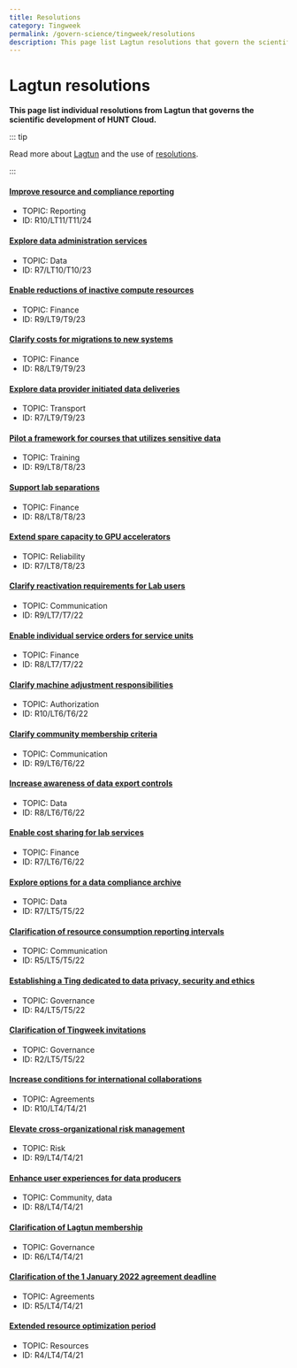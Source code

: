 ```yaml
---
title: Resolutions
category: Tingweek
permalink: /govern-science/tingweek/resolutions
description: This page list Lagtun resolutions that govern the scientific development of HUNT Cloud.
---
```


# Lagtun resolutions

**This page list individual resolutions from Lagtun that governs the scientific development of HUNT Cloud.**

::: tip

Read more about [Lagtun](/govern-science/tingweek/lagtun/) and the use of [resolutions](/govern-science/tingweek/lagtun/#resolutions).

:::

#### [Improve resource and compliance reporting](https://assets.hdc.ntnu.no/assets/tingweek/hunt-cloud-tingweek11-resolutions.pdf#page=3)

- TOPIC: Reporting
- ID: R10/LT11/T11/24

#### [Explore data administration services](https://assets.hdc.ntnu.no/assets/tingweek/hunt-cloud-tingweek10-resolutions.pdf#page=3)

- TOPIC: Data
- ID: R7/LT10/T10/23

#### [Enable reductions of inactive compute resources](https://assets.hdc.ntnu.no/assets/tingweek/hunt-cloud-tingweek9-resolutions.pdf#page=5)

- TOPIC: Finance
- ID: R9/LT9/T9/23

#### [Clarify costs for migrations to new systems](https://assets.hdc.ntnu.no/assets/tingweek/hunt-cloud-tingweek9-resolutions.pdf#page=4)

- TOPIC: Finance
- ID: R8/LT9/T9/23

#### [Explore data provider initiated data deliveries](https://assets.hdc.ntnu.no/assets/tingweek/hunt-cloud-tingweek9-resolutions.pdf#page=3)

- TOPIC: Transport
- ID: R7/LT9/T9/23

#### [Pilot a framework for courses that utilizes sensitive data](https://assets.hdc.ntnu.no/assets/tingweek/hunt-cloud-tingweek8-resolutions.pdf#page=5)

- TOPIC: Training
- ID: R9/LT8/T8/23

#### [Support lab separations](https://assets.hdc.ntnu.no/assets/tingweek/hunt-cloud-tingweek8-resolutions.pdf#page=4)

- TOPIC: Finance
- ID: R8/LT8/T8/23

#### [Extend spare capacity to GPU accelerators](https://assets.hdc.ntnu.no/assets/tingweek/hunt-cloud-tingweek8-resolutions.pdf#page=3)

- TOPIC: Reliability
- ID: R7/LT8/T8/23

#### [Clarify reactivation requirements for Lab users](https://assets.hdc.ntnu.no/assets/tingweek/hunt-cloud-tingweek7-resolutions.pdf#page=4)

- TOPIC: Communication
- ID: R9/LT7/T7/22

#### [Enable individual service orders for service units](https://assets.hdc.ntnu.no/assets/tingweek/hunt-cloud-tingweek7-resolutions.pdf#page=3)

- TOPIC: Finance
- ID: R8/LT7/T7/22

#### [Clarify machine adjustment responsibilities](https://assets.hdc.ntnu.no/assets/tingweek/hunt-cloud-tingweek6-resolutions.pdf#page=6)

- TOPIC: Authorization
- ID: R10/LT6/T6/22

#### [Clarify community membership criteria](https://assets.hdc.ntnu.no/assets/tingweek/hunt-cloud-tingweek6-resolutions.pdf#page=5)

- TOPIC: Communication
- ID: R9/LT6/T6/22

#### [Increase awareness of data export controls](https://assets.hdc.ntnu.no/assets/tingweek/hunt-cloud-tingweek6-resolutions.pdf#page=4)

- TOPIC: Data
- ID: R8/LT6/T6/22

#### [Enable cost sharing for lab services](https://assets.hdc.ntnu.no/assets/tingweek/hunt-cloud-tingweek6-resolutions.pdf#page=3)

- TOPIC: Finance
- ID: R7/LT6/T6/22

#### [Explore options for a data compliance archive](https://assets.hdc.ntnu.no/assets/tingweek/hunt-cloud-tingweek5-resolutions.pdf#page=6)

- TOPIC: Data
- ID: R7/LT5/T5/22

#### [Clarification of resource consumption reporting intervals](https://assets.hdc.ntnu.no/assets/tingweek/hunt-cloud-tingweek5-resolutions.pdf#page=5)

- TOPIC: Communication
- ID: R5/LT5/T5/22

#### [Establishing a Ting dedicated to data privacy, security and ethics](https://assets.hdc.ntnu.no/assets/tingweek/hunt-cloud-tingweek5-resolutions.pdf#page=4)

- TOPIC: Governance
- ID: R4/LT5/T5/22

#### [Clarification of Tingweek invitations](https://assets.hdc.ntnu.no/assets/tingweek/hunt-cloud-tingweek5-resolutions.pdf#page=3)

- TOPIC: Governance
- ID: R2/LT5/T5/22

#### [Increase conditions for international collaborations](https://assets.hdc.ntnu.no/assets/tingweek/hunt-cloud-tingweek4-resolutions.pdf#page=8)

- TOPIC: Agreements
- ID: R10/LT4/T4/21

#### [Elevate cross-organizational risk management](https://assets.hdc.ntnu.no/assets/tingweek/hunt-cloud-tingweek4-resolutions.pdf#page=7)

- TOPIC: Risk
- ID: R9/LT4/T4/21

#### [Enhance user experiences for data producers](https://assets.hdc.ntnu.no/assets/tingweek/hunt-cloud-tingweek4-resolutions.pdf#page=6)

- TOPIC: Community, data
- ID: R8/LT4/T4/21

#### [Clarification of Lagtun membership](https://assets.hdc.ntnu.no/assets/tingweek/hunt-cloud-tingweek4-resolutions.pdf#page=5)

- TOPIC: Governance
- ID: R6/LT4/T4/21
 
#### [Clarification of the 1 January 2022 agreement deadline](https://assets.hdc.ntnu.no/assets/tingweek/hunt-cloud-tingweek4-resolutions.pdf#page=4)

- TOPIC: Agreements
- ID: R5/LT4/T4/21

#### [Extended resource optimization period](https://assets.hdc.ntnu.no/assets/tingweek/hunt-cloud-tingweek4-resolutions.pdf#page=3)

- TOPIC: Resources
- ID: R4/LT4/T4/21
 

